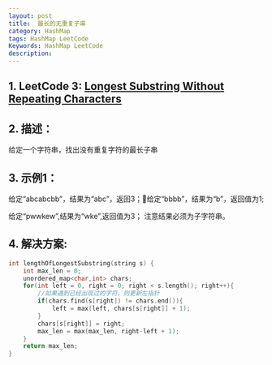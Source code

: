 ```yaml
---
layout: post
title:  最长的无重复子串
category: HashMap
tags: HashMap LeetCode
Keywords: HashMap LeetCode
description:
---
```

## 1. LeetCode 3: [Longest Substring Without Repeating Characters](https://leetcode.com/problems/longest-substring-without-repeating-characters/description/)
## 2. 描述：
给定一个字符串，找出没有重复字符的最长子串
## 3. 示例1：
给定“abcabcbb”，结果为“abc”，返回3；给定“bbbb”，结果为“b”，返回值为1;

给定“pwwkew”,结果为“wke”,返回值为3； 注意结果必须为子字符串。
## 4. 解决方案:
``` c++
int lengthOfLongestSubstring(string s) {
    int max_len = 0;
    unordered_map<char,int> chars;
    for(int left = 0, right = 0; right < s.length(); right++){
        //如果遇到已经出现过的字符，则更新左指针
        if(chars.find(s[right]) != chars.end()){
            left = max(left, chars[s[right]] + 1);
        }
        chars[s[right]] = right;
        max_len = max(max_len, right-left + 1);
    }
    return max_len;
}
```